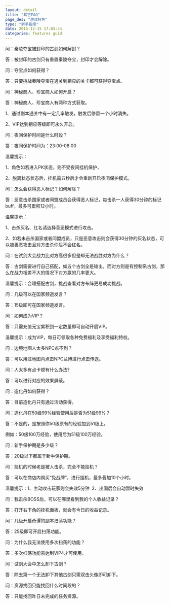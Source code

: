 ```yaml
---
layout: detail
title: "其它FAQ"
page_des: "游戏特色"
type: "新手指南"
date: 2015-12-15 17:03:44
categories: features guid
---
```


<p>问：秦陵夺宝被封印的古剑如何解封？</p>
<p>答：被封印的古剑只有重置秦陵夺宝，封印才会解除。</p>
<p>问：夺宝点如何获得？</p>
<p>答：只要挑战秦陵夺宝在通关到相应的关卡都可获得夺宝点。</p>
<p>问：神秘商人、珍宝商人如何开启？</p>
<p>答：神秘商人、珍宝商人有两种方式获取。</p>
<p>1、通过副本通关中有一定几率触发，触发后停留一个小时消失。</p>
<p>2、VIP达到相应等级即可永久开启。</p>
<p>问：夜间保护时间是什么时段？</p>
<p>答：夜间保护时间为：23:00-08:00</p>
<p>温馨提示：</p>
<p>1、角色如若进入PK状态，则不受夜间挂机保护，</p>
<p>2、脱离状态状态后，挂机需五秒后才会重新开启夜间保护模式。</p>
<p>问：怎么会获得恶人标记？如何解除？</p>
<p>答：恶意击杀国家或者同盟成员会获得恶人标记，每击杀一人获得30分钟的标记buff，最多可累积12小时。</p>
<p>温馨提示：</p>
<p>1、击杀灰名、红名请选择善恶模式进行攻击。</p>
<p>2、如若未击杀国家或者同盟成员，只是恶意攻击则会获得30分钟的灰名状态，可以被善恶攻击且对方击杀你后不会红名。</p>
<p>问：在试剑大会战力比对方高很多但是却无法战胜对方为什么？</p>
<p>答：古剑需要进行自己搭配，如五个古剑全是输出，而对方则是有控制系古剑，那么在战力相差不大的情况下对方赢的几率更大。</p>
<p>温馨提示：合理搭配古剑，挑战查看对方布阵更易成功挑战。</p>
<p>问：几级可以在国家频道发言？</p>
<p>答：15级即可在国家频道发言。</p>
<p>问：如何成为VIP？</p>
<p>答：只需充值元宝累积到一定数量即可自动开启VIP。</p>
<p>温馨提示：成为VIP，每日可领取各种免费福利及享受福利特权。</p>
<p>问：边境地图人太多NPC点不到？</p>
<p>答：可以用过地图内点击NPC兰博进行点击传送。</p>
<p>问：人太多有点卡顿有什么办法?</p>
<p>答：可以进行对应的效果屏蔽。</p>
<p>问：造化丹如何获得？</p>
<p>答：目前造化丹只有通过活动获得。</p>
<p>问：造化丹在50级99%经验使用后是否为51级99%？</p>
<p>答：不是的，是按照你50级原有的经验加到51级上。</p>
<p>例如：50级100万经验，使用后为51级100万经验。</p>
<p>问：新手保护期是多少级？</p>
<p>答：20级以下都属于新手保护期。</p>
<p>问：挂机的时候老是被人击杀，完全不能挂机？</p>
<p>答：可以在商店内购买“免战牌”，进行挂机，最多叠加10个小时。</p>
<p>温馨提示：1、主动攻击玩家则会失效5分钟  2、出国后会自动暂时失效</p>
<p>问：我击杀BOSS后，可以在哪里看到我的个人收益记录？</p>
<p>答：打开右下角的挂机面板，就会有今日的收益记录。</p>
<p>问：几级开启奇谭的副本扫荡功能？</p>
<p>答：25级即可开启扫荡功能。</p>
<p>问：为什么我无法使用多次扫荡的功能？</p>
<p>答：多次扫荡功能需达到VIP4才可使用。</p>
<p>问：试剑大会中怎么卸下古剑？</p>
<p>答：除去第一个无法卸下其他古剑只需双击头像即可卸下。</p>
<p>问：资源找回只能找回什么时间段的？</p>
<p>答：只能找回昨日未完成的任务资源。</p>